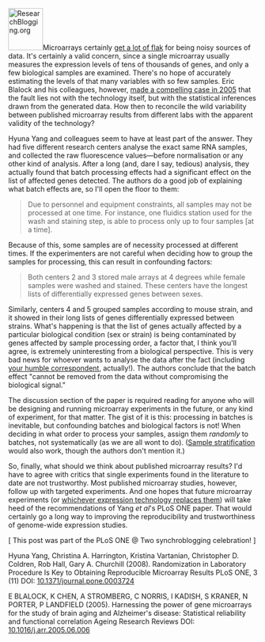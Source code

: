 <!--
.. title: Randomise your samples!
.. slug: randomise-your-samples
.. date: 2008-12-18 22:49:11
.. tags: biology,biotechnology,experimental design,statistics,Research Blogging
.. category: 
.. link: 
.. description: 
.. type: text
.. excerpt: Microarrays certainly get a lot of flak for being noisy sources of data. It's certainly a valid concern, since a single microarray usually measures the expression levels of tens of thousands of genes, and only a few biological samples are examined. There's no hope of accurately estimating the levels of that many variables with so few samples. Eric Blalock and his colleagues, however, made a compelling case in 2005 that the fault lies not with the technology itself, but with the statistical inferences drawn from the generated data. How then to reconcile the wild variability between published microarray results from different labs with the apparent validity of the technology?

Hyuna Yang and colleagues seem to have at least part of the answer. They had five different research centers analyse the exact same RNA samples, and collected the raw fluorescence values—before normalisation or any other kind of analysis. 

Hyuna Yang and colleagues seem to have at least part of the answer. They got five different groups to analyse the exact same RNA samples, and got back the raw fluorescence values—before normalisation or any other kind of analysis. 
.. has_math: no
.. status: published
.. wp-status: publish
-->

<html><body><span><a href="http://www.researchblogging.org"><img class="alignleft" src="http://www.researchblogging.org/public/citation_icons/rb2_large_gray.png" alt="ResearchBlogging.org" width="70" height="85"></a></span>Microarrays certainly <a href="http://reproducibleresearch.org/blog/2008/12/10/three-reasons-to-distrust-microarray-results/">get a lot of flak</a> for being noisy sources of data. It's certainly a valid concern, since a single microarray usually measures the expression levels of tens of thousands of genes, and only a few biological samples are examined. There's no hope of accurately estimating the levels of that many variables with so few samples. Eric Blalock and his colleagues, however, <a href="http://dx.doi.org/10.1016/j.arr.2005.06.006">made a compelling case in 2005</a> that the fault lies not with the technology itself, but with the statistical inferences drawn from the generated data. How then to reconcile the wild variability between published microarray results from different labs with the apparent validity of the technology?

Hyuna Yang and colleagues seem to have at least part of the answer. They had five different research centers analyse the exact same RNA samples, and collected the raw fluorescence values—before normalisation or any other kind of analysis. After a long (and, dare I say, tedious) analysis, they actually found that batch processing effects had a significant effect on the list of affected genes detected. The authors do a good job of explaining what batch effects are, so I'll open the floor to them:<!--more-->
<blockquote>Due to personnel and equipment constraints, all samples may not be processed at one time. For instance, one fluidics station used for the wash and staining step, is able to process only up to four samples [at a time].</blockquote>
Because of this, some samples are of necessity processed at different times. If the experimenters are not careful when deciding how to group the samples for processing, this can result in confounding factors:
<blockquote>Both centers 2 and 3 stored male arrays at 4 degrees while female samples were washed and stained. These centers have the longest lists of differentially expressed genes between sexes.</blockquote>
Similarly, centers 4 and 5 grouped samples according to mouse strain, and it showed in their long lists of genes differentially expressed between strains. What's happening is that the list of genes actually affected by a particular biological condition (sex or strain) is being contaminated by genes affected by sample processing order, a factor that, I think you'll agree, is extremely uninteresting from a biological perspective. This is very bad news for whoever wants to analyse the data after the fact (including <a href="http://ilovesymposia.wordpress.com/about-the-author/">your humble correspondent</a>, actually!). The authors conclude that the batch effect "cannot be removed from the data without compromising the biological signal."

The discussion section of the paper is required reading for anyone who will be designing and running microarray experiments in the future, or any kind of experiment, for that matter. The gist of it is this: processing in batches is inevitable, but confounding batches and biological factors is not! When deciding in what order to process your samples, assign them <em>randomly</em> to batches, not systematically (as we are all wont to do). (<a href="http://en.wikipedia.org/wiki/Stratified_sampling">Sample stratification</a> would also work, though the authors don't mention it.)

So, finally, what should we think about published microarray results? I'd have to agree with critics that single experiments found in the literature to date are not trustworthy. Most published microarray studies, however, follow up with targeted experiments. And one hopes that future microarray experiments (or <a href="http://nar.oxfordjournals.org/cgi/content/full/36/21/e141">whichever expression technology replaces them</a>) will take heed of the recommendations of Yang <em>et al</em>'s PLoS ONE paper. That would certainly go a long way to improving the reproducibility and trustworthiness of genome-wide expression studies.

[ This post was part of the PLoS ONE @ Two synchroblogging celebration! ]

<span class="Z3988" title="ctx_ver=Z39.88-2004&amp;rft_val_fmt=info%3Aofi%2Ffmt%3Akev%3Amtx%3Ajournal&amp;rft.jtitle=PLoS+ONE&amp;rft_id=info%3Adoi%2F10.1371%2Fjournal.pone.0003724&amp;rfr_id=info%3Asid%2Fresearchblogging.org&amp;rft.atitle=Randomization+in+Laboratory+Procedure+Is+Key+to+Obtaining+Reproducible+Microarray+Results&amp;rft.issn=1932-6203&amp;rft.date=2008&amp;rft.volume=3&amp;rft.issue=11&amp;rft.spage=0&amp;rft.epage=0&amp;rft.artnum=http%3A%2F%2Fdx.plos.org%2F10.1371%2Fjournal.pone.0003724&amp;rft.au=Hyuna+Yang&amp;rft.au=Christina+A.+Harrington&amp;rft.au=Kristina+Vartanian&amp;rft.au=Christopher+D.+Coldren&amp;rft.au=Rob+Hall&amp;rft.au=Gary+A.+Churchill&amp;rfe_dat=bpr3.included=1;bpr3.tags=Biology%2CGenetics%2C+Computational+Biology">Hyuna Yang, Christina A. Harrington, Kristina Vartanian, Christopher D. Coldren, Rob Hall, Gary A. Churchill (2008). Randomization in Laboratory Procedure Is Key to Obtaining Reproducible Microarray Results <span>PLoS ONE, 3</span> (11) DOI: <a rev="review" href="http://dx.doi.org/10.1371/journal.pone.0003724">10.1371/journal.pone.0003724</a></span>

<span class="Z3988" title="ctx_ver=Z39.88-2004&amp;rft_val_fmt=info%3Aofi%2Ffmt%3Akev%3Amtx%3Ajournal&amp;rft.jtitle=Ageing+Research+Reviews&amp;rft_id=info%3Adoi%2F10.1016%2Fj.arr.2005.06.006&amp;rfr_id=info%3Asid%2Fresearchblogging.org&amp;rft.atitle=Harnessing+the+power+of+gene+microarrays+for+the+study+of+brain+aging+and+Alzheimer%27s+disease%3A+Statistical+reliability+and+functional+correlation&amp;rft.issn=15681637&amp;rft.date=2005&amp;rft.volume=&amp;rft.issue=&amp;rft.spage=0&amp;rft.epage=0&amp;rft.artnum=http%3A%2F%2Flinkinghub.elsevier.com%2Fretrieve%2Fpii%2FS1568163705000449&amp;rft.au=E+BLALOCK&amp;rft.au=K+CHEN&amp;rft.au=A+STROMBERG&amp;rft.au=C+NORRIS&amp;rft.au=I+KADISH&amp;rft.au=S+KRANER&amp;rft.au=N+PORTER&amp;rft.au=P+LANDFIELD&amp;rfe_dat=bpr3.included=1;bpr3.tags=Biology%2CMicroarrays">E BLALOCK, K CHEN, A STROMBERG, C NORRIS, I KADISH, S KRANER, N PORTER, P LANDFIELD (2005). Harnessing the power of gene microarrays for the study of brain aging and Alzheimer's disease: Statistical reliability and functional correlation <span>Ageing Research Reviews</span> DOI: <a rev="review" href="http://dx.doi.org/10.1016/j.arr.2005.06.006">10.1016/j.arr.2005.06.006</a></span></body></html>
